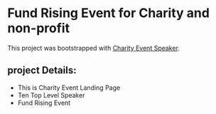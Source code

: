 # Fund Rising Event for Charity and non-profit

This project was bootstrapped with [Charity Event Speaker](https://charity-event-rizvi.netlify.app/).

## project Details:

* This is Charity Event Landing Page
* Ten Top Level Speaker
* Fund Rising Event
